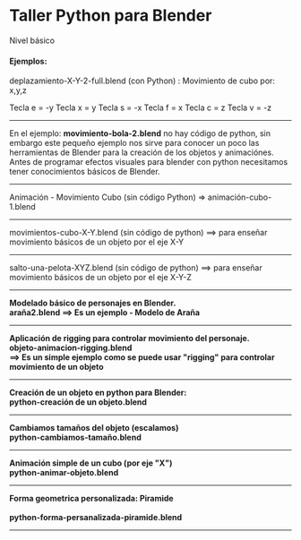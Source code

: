 # Taller Python para Blender
Nivel básico

<h4>Ejemplos:</h4>

deplazamiento-X-Y-2-full.blend (con Python) : Movimiento de cubo por: x,y,z

Tecla e = -y
Tecla x = y
Tecla s = -x
Tecla f = x
Tecla c = z
Tecla v = -z
<hr/>
En el ejemplo: <strong>movimiento-bola-2.blend</strong> no hay código de python, sin embargo este pequeño ejemplo nos sirve para conocer un poco las herramientas de Blender para la creación de los objetos y animaciónes. 
Antes de programar efectos visuales para blender con python necesitamos tener conocimientos básicos de Blender.
<hr/>
Animación - Movimiento Cubo (sin código Python) => animación-cubo-1.blend
<hr/>
movimientos-cubo-X-Y.blend (sin código de python) ==> para enseñar movimiento básicos de un objeto por el eje X-Y
<hr/>
salto-una-pelota-XYZ.blend (sin código de python) ==> para enseñar movimiento básicos de un objeto por el eje X-Y-Z
<hr/>
<strong>Modelado básico de personajes en Blender.<strong><br>
  <strong>araña2.blend</strong> ==> Es un ejemplo - Modelo de Araña
<hr/>
  <strong>Aplicación de rigging para controlar movimiento del personaje.
<strong><br>
  <strong>objeto-animacion-rigging.blend</strong><br> ==> Es un simple ejemplo como se puede usar "rigging" para controlar movimiento de un objeto
  <hr/>
  <strong>Creación de un objeto en python para Blender:</strong></strong><br>
  python-creación de un objeto.blend
  <hr/>
    <strong>Cambiamos tamaños del objeto (escalamos)</strong><br>
    python-cambiamos-tamaño.blend
    <hr/>
    <strong>Animación simple de un cubo (por eje "X")</strong><br>
    python-animar-objeto.blend
    <hr/>
  <strong>Forma geometrica personalizada: Piramide</strong><br><br>
  <span>python-forma-persanalizada-piramide.blend</span>
  <hr/>
